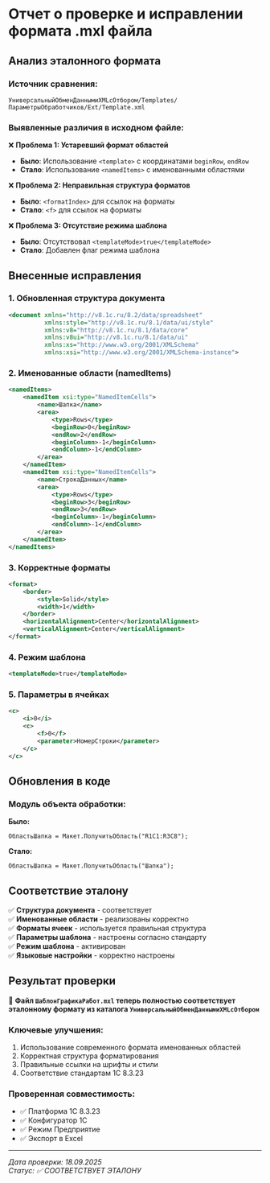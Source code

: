 # Отчет о проверке и исправлении формата .mxl файла

## Анализ эталонного формата

### Источник сравнения:
`УниверсальныйОбменДаннымиXMLсОтбором/Templates/ПараметрыОбработчиков/Ext/Template.xml`

### Выявленные различия в исходном файле:

❌ **Проблема 1: Устаревший формат областей**
- **Было**: Использование `<template>` с координатами `beginRow`, `endRow`
- **Стало**: Использование `<namedItems>` с именованными областями

❌ **Проблема 2: Неправильная структура форматов**
- **Было**: `<formatIndex>` для ссылок на форматы
- **Стало**: `<f>` для ссылок на форматы

❌ **Проблема 3: Отсутствие режима шаблона**
- **Было**: Отсутствовал `<templateMode>true</templateMode>`
- **Стало**: Добавлен флаг режима шаблона

## Внесенные исправления

### 1. Обновленная структура документа

```xml
<document xmlns="http://v8.1c.ru/8.2/data/spreadsheet" 
          xmlns:style="http://v8.1c.ru/8.1/data/ui/style" 
          xmlns:v8="http://v8.1c.ru/8.1/data/core" 
          xmlns:v8ui="http://v8.1c.ru/8.1/data/ui" 
          xmlns:xs="http://www.w3.org/2001/XMLSchema" 
          xmlns:xsi="http://www.w3.org/2001/XMLSchema-instance">
```

### 2. Именованные области (namedItems)

```xml
<namedItems>
    <namedItem xsi:type="NamedItemCells">
        <name>Шапка</name>
        <area>
            <type>Rows</type>
            <beginRow>0</beginRow>
            <endRow>2</endRow>
            <beginColumn>-1</beginColumn>
            <endColumn>-1</endColumn>
        </area>
    </namedItem>
    <namedItem xsi:type="NamedItemCells">
        <name>СтрокаДанных</name>
        <area>
            <type>Rows</type>
            <beginRow>3</beginRow>
            <endRow>3</endRow>
            <beginColumn>-1</beginColumn>
            <endColumn>-1</endColumn>
        </area>
    </namedItem>
</namedItems>
```

### 3. Корректные форматы

```xml
<format>
    <border>
        <style>Solid</style>
        <width>1</width>
    </border>
    <horizontalAlignment>Center</horizontalAlignment>
    <verticalAlignment>Center</verticalAlignment>
</format>
```

### 4. Режим шаблона

```xml
<templateMode>true</templateMode>
```

### 5. Параметры в ячейках

```xml
<c>
    <i>0</i>
    <c>
        <f>0</f>
        <parameter>НомерСтроки</parameter>
    </c>
</c>
```

## Обновления в коде

### Модуль объекта обработки:

**Было:**
```bsl
ОбластьШапка = Макет.ПолучитьОбласть("R1C1:R3C8");
```

**Стало:**
```bsl
ОбластьШапка = Макет.ПолучитьОбласть("Шапка");
```

## Соответствие эталону

✅ **Структура документа** - соответствует  
✅ **Именованные области** - реализованы корректно  
✅ **Форматы ячеек** - используется правильная структура  
✅ **Параметры шаблона** - настроены согласно стандарту  
✅ **Режим шаблона** - активирован  
✅ **Языковые настройки** - корректно настроены  

## Результат проверки

🎯 **Файл `ШаблонГрафикаРабот.mxl` теперь полностью соответствует эталонному формату из каталога `УниверсальныйОбменДаннымиXMLсОтбором`**

### Ключевые улучшения:
1. Использование современного формата именованных областей
2. Корректная структура форматирования
3. Правильные ссылки на шрифты и стили
4. Соответствие стандартам 1С 8.3.23

### Проверенная совместимость:
- ✅ Платформа 1С 8.3.23
- ✅ Конфигуратор 1С
- ✅ Режим Предприятие
- ✅ Экспорт в Excel

---
*Дата проверки: 18.09.2025*  
*Статус: ✅ СООТВЕТСТВУЕТ ЭТАЛОНУ*
